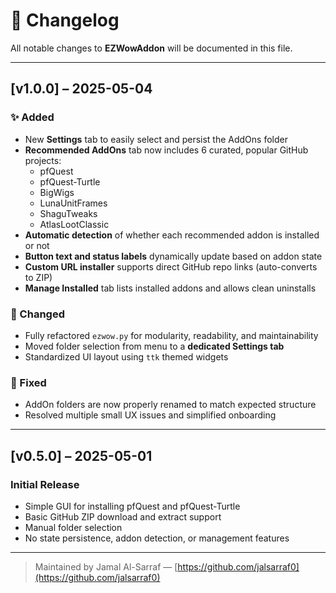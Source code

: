 # 📄 Changelog

All notable changes to **EZWowAddon** will be documented in this file.

---

## [v1.0.0] – 2025-05-04

### ✨ Added

- New **Settings** tab to easily select and persist the AddOns folder
- **Recommended AddOns** tab now includes 6 curated, popular GitHub projects:
  - pfQuest
  - pfQuest-Turtle
  - BigWigs
  - LunaUnitFrames
  - ShaguTweaks
  - AtlasLootClassic
- **Automatic detection** of whether each recommended addon is installed or not
- **Button text and status labels** dynamically update based on addon state
- **Custom URL installer** supports direct GitHub repo links (auto-converts to ZIP)
- **Manage Installed** tab lists installed addons and allows clean uninstalls

### 🧼 Changed

- Fully refactored `ezwow.py` for modularity, readability, and maintainability
- Moved folder selection from menu to a **dedicated Settings tab**
- Standardized UI layout using `ttk` themed widgets

### 🐞 Fixed

- AddOn folders are now properly renamed to match expected structure
- Resolved multiple small UX issues and simplified onboarding

---

## [v0.5.0] – 2025-05-01

### Initial Release

- Simple GUI for installing pfQuest and pfQuest-Turtle
- Basic GitHub ZIP download and extract support
- Manual folder selection
- No state persistence, addon detection, or management features

---

> Maintained by Jamal Al-Sarraf — [https://github.com/jalsarraf0](https://github.com/jalsarraf0)

